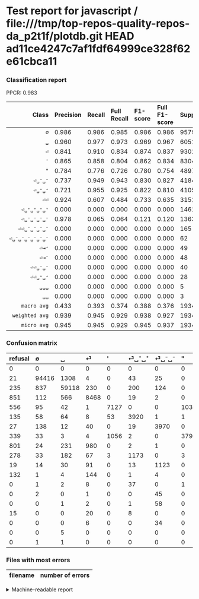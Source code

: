 # Test report for javascript / file:///tmp/top-repos-quality-repos-da_p2t1f/plotdb.git HEAD ad11ce4247c7af1fdf64999ce328f62e61cbca11

### Classification report

PPCR: 0.983

| Class | Precision | Recall | Full Recall | F1-score | Full F1-score | Support | Full Support | PPCR |
|------:|:----------|:-------|:------------|:---------|:---------|:--------|:-------------|:-----|
| `∅` | 0.986| 0.986| 0.985| 0.986| 0.986| 95797| 95818| 1.000 |
| `␣` | 0.960| 0.977| 0.973| 0.969| 0.967| 60512| 60747| 0.996 |
| `⏎` | 0.841| 0.910| 0.834| 0.874| 0.837| 9301| 10152| 0.916 |
| `'` | 0.865| 0.858| 0.804| 0.862| 0.834| 8304| 8860| 0.937 |
| `"` | 0.784| 0.776| 0.726| 0.780| 0.754| 4897| 5236| 0.935 |
| `⏎␣⁻␣⁻` | 0.737| 0.949| 0.943| 0.830| 0.827| 4184| 4211| 0.994 |
| `⏎␣⁺␣⁺` | 0.721| 0.955| 0.925| 0.822| 0.810| 4105| 4240| 0.968 |
| `⏎⏎` | 0.924| 0.607| 0.484| 0.733| 0.635| 3151| 3952| 0.797 |
| `⏎␣⁺␣⁺␣⁺␣⁺` | 0.000| 0.000| 0.000| 0.000| 0.000| 1461| 1739| 0.840 |
| `⏎␣⁻␣⁻␣⁻␣⁻` | 0.978| 0.065| 0.064| 0.121| 0.120| 1363| 1382| 0.986 |
| `⏎⏎␣⁻␣⁻␣⁻␣⁻` | 0.000| 0.000| 0.000| 0.000| 0.000| 165| 297| 0.556 |
| `⏎␣⁻␣⁻␣⁻␣⁻␣⁻␣⁻` | 0.000| 0.000| 0.000| 0.000| 0.000| 62| 62| 1.000 |
| `⏎⇥⁺` | 0.000| 0.000| 0.000| 0.000| 0.000| 49| 49| 1.000 |
| `⏎⇥⁻` | 0.000| 0.000| 0.000| 0.000| 0.000| 48| 48| 1.000 |
| `⏎⏎␣⁻␣⁻` | 0.000| 0.000| 0.000| 0.000| 0.000| 40| 40| 1.000 |
| `⏎⏎␣⁺␣⁺` | 0.000| 0.000| 0.000| 0.000| 0.000| 28| 43| 0.651 |
| `␣␣␣` | 0.000| 0.000| 0.000| 0.000| 0.000| 5| 5| 1.000 |
| `␣␣` | 0.000| 0.000| 0.000| 0.000| 0.000| 3| 3| 1.000 |
| `macro avg` | 0.433| 0.393| 0.374| 0.388| 0.376| 193475| 196884| 0.983 |
| `weighted avg` | 0.939| 0.945| 0.929| 0.938| 0.927| 193475| 196884| 0.983 |
| `micro avg` | 0.945| 0.945| 0.929| 0.945| 0.937| 193475| 196884| 0.983 |

### Confusion matrix

|refusal|  ∅| ␣| ⏎| '| ⏎␣⁺␣⁺| ⏎␣⁻␣⁻| "| ⏎⏎| ⏎␣⁺␣⁺␣⁺␣⁺| ⏎␣⁻␣⁻␣⁻␣⁻| ⏎⏎␣⁻␣⁻␣⁻␣⁻| ⏎⇥⁺| ⏎⇥⁻| ⏎␣⁻␣⁻␣⁻␣⁻␣⁻␣⁻| ⏎⏎␣⁺␣⁺| ⏎⏎␣⁻␣⁻| ␣␣␣| ␣␣| 
|:---|:---|:---|:---|:---|:---|:---|:---|:---|:---|:---|:---|:---|:---|:---|:---|:---|:---|:---|
|0 |0 |0 |0 |0 |0 |0 |0 |0 |0 |0 |0 |0 |0 |0 |0 |0 |0 |0 |
|21 |94416 |1308 |4 |0 |43 |25 |0 |1 |0 |0 |0 |0 |0 |0 |0 |0 |0 |0 |
|235 |837 |59118 |230 |0 |200 |124 |0 |3 |0 |0 |0 |0 |0 |0 |0 |0 |0 |0 |
|851 |112 |566 |8468 |0 |19 |2 |0 |134 |0 |0 |0 |0 |0 |0 |0 |0 |0 |0 |
|556 |95 |42 |1 |7127 |0 |0 |1039 |0 |0 |0 |0 |0 |0 |0 |0 |0 |0 |0 |
|135 |58 |64 |8 |53 |3920 |1 |1 |0 |0 |0 |0 |0 |0 |0 |0 |0 |0 |0 |
|27 |138 |12 |40 |0 |19 |3970 |0 |3 |0 |2 |0 |0 |0 |0 |0 |0 |0 |0 |
|339 |33 |3 |4 |1056 |2 |0 |3799 |0 |0 |0 |0 |0 |0 |0 |0 |0 |0 |0 |
|801 |24 |231 |980 |0 |2 |1 |0 |1913 |0 |0 |0 |0 |0 |0 |0 |0 |0 |0 |
|278 |33 |182 |67 |3 |1173 |0 |3 |0 |0 |0 |0 |0 |0 |0 |0 |0 |0 |0 |
|19 |14 |30 |91 |0 |13 |1123 |0 |4 |0 |88 |0 |0 |0 |0 |0 |0 |0 |0 |
|132 |1 |4 |144 |0 |1 |4 |0 |11 |0 |0 |0 |0 |0 |0 |0 |0 |0 |0 |
|0 |1 |2 |8 |0 |37 |0 |1 |0 |0 |0 |0 |0 |0 |0 |0 |0 |0 |0 |
|0 |2 |0 |1 |0 |0 |45 |0 |0 |0 |0 |0 |0 |0 |0 |0 |0 |0 |0 |
|0 |0 |1 |2 |0 |1 |58 |0 |0 |0 |0 |0 |0 |0 |0 |0 |0 |0 |0 |
|15 |0 |0 |20 |0 |8 |0 |0 |0 |0 |0 |0 |0 |0 |0 |0 |0 |0 |0 |
|0 |0 |0 |6 |0 |0 |34 |0 |0 |0 |0 |0 |0 |0 |0 |0 |0 |0 |0 |
|0 |0 |5 |0 |0 |0 |0 |0 |0 |0 |0 |0 |0 |0 |0 |0 |0 |0 |0 |
|0 |1 |1 |0 |0 |0 |0 |0 |1 |0 |0 |0 |0 |0 |0 |0 |0 |0 |0 |

### Files with most errors

| filename | number of errors|
|:----:|:-----|

<details>
    <summary>Machine-readable report</summary>
```json
{
  "cl_report": {"\"": {"f1-score": 0.7800821355236139, "precision": 0.7844311377245509, "recall": 0.7757810904635492, "support": 4897}, "\u0027": {"f1-score": 0.8616333192286768, "precision": 0.8650321640975847, "recall": 0.8582610789980732, "support": 8304}, "macro avg": {"f1-score": 0.3875087399242882, "precision": 0.4331051344280827, "recall": 0.3934715195593571, "support": 193475}, "micro avg": {"f1-score": 0.9449231166817418, "precision": 0.9449231166817418, "recall": 0.9449231166817418, "support": 193475}, "weighted avg": {"f1-score": 0.937902888714288, "precision": 0.9390397122784998, "recall": 0.9449231166817418, "support": 193475}, "\u2205": {"f1-score": 0.9857487393115545, "precision": 0.9859134339268, "recall": 0.9855840997108469, "support": 95797}, "\u23ce": {"f1-score": 0.874116129032258, "precision": 0.8405797101449275, "recall": 0.9104397376626169, "support": 9301}, "\u23ce\u21e5\u207a": {"f1-score": 0.0, "precision": 0.0, "recall": 0.0, "support": 49}, "\u23ce\u21e5\u207b": {"f1-score": 0.0, "precision": 0.0, "recall": 0.0, "support": 48}, "\u23ce\u23ce": {"f1-score": 0.7328098065504693, "precision": 0.9241545893719807, "recall": 0.6071088543319582, "support": 3151}, "\u23ce\u23ce\u2423\u207a\u2423\u207a": {"f1-score": 0.0, "precision": 0.0, "recall": 0.0, "support": 28}, "\u23ce\u23ce\u2423\u207b\u2423\u207b": {"f1-score": 0.0, "precision": 0.0, "recall": 0.0, "support": 40}, "\u23ce\u23ce\u2423\u207b\u2423\u207b\u2423\u207b\u2423\u207b": {"f1-score": 0.0, "precision": 0.0, "recall": 0.0, "support": 165}, "\u23ce\u2423\u207a\u2423\u207a": {"f1-score": 0.8215445876558733, "precision": 0.7208532548731151, "recall": 0.9549330085261876, "support": 4105}, "\u23ce\u2423\u207a\u2423\u207a\u2423\u207a\u2423\u207a": {"f1-score": 0.0, "precision": 0.0, "recall": 0.0, "support": 1461}, "\u23ce\u2423\u207b\u2423\u207b": {"f1-score": 0.8295893845993104, "precision": 0.7369593465750882, "recall": 0.9488527724665392, "support": 4184}, "\u23ce\u2423\u207b\u2423\u207b\u2423\u207b\u2423\u207b": {"f1-score": 0.1211286992429456, "precision": 0.9777777777777777, "recall": 0.06456346294937637, "support": 1363}, "\u23ce\u2423\u207b\u2423\u207b\u2423\u207b\u2423\u207b\u2423\u207b\u2423\u207b": {"f1-score": 0.0, "precision": 0.0, "recall": 0.0, "support": 62}, "\u2423": {"f1-score": 0.9685045174924846, "precision": 0.9601910052136627, "recall": 0.9769632469592808, "support": 60512}, "\u2423\u2423": {"f1-score": 0.0, "precision": 0.0, "recall": 0.0, "support": 3}, "\u2423\u2423\u2423": {"f1-score": 0.0, "precision": 0.0, "recall": 0.0, "support": 5}},
  "cl_report_full": {"\"": {"f1-score": 0.7538446274431987, "precision": 0.7844311377245509, "recall": 0.725553857906799, "support": 5236}, "\u0027": {"f1-score": 0.8336160009357272, "precision": 0.8650321640975847, "recall": 0.8044018058690745, "support": 8860}, "macro avg": {"f1-score": 0.376073660711405, "precision": 0.4331051344280827, "recall": 0.3743144861524906, "support": 196884}, "micro avg": {"f1-score": 0.9366711155628537, "precision": 0.9449231166817418, "recall": 0.9285619958960606, "support": 196884}, "weighted avg": {"f1-score": 0.9274033316943581, "precision": 0.9359079938913817, "recall": 0.9285619958960606, "support": 196884}, "\u2205": {"f1-score": 0.9856406883700537, "precision": 0.9859134339268, "recall": 0.9853680936775971, "support": 95818}, "\u23ce": {"f1-score": 0.8373380796993968, "precision": 0.8405797101449275, "recall": 0.8341213553979512, "support": 10152}, "\u23ce\u21e5\u207a": {"f1-score": 0.0, "precision": 0.0, "recall": 0.0, "support": 49}, "\u23ce\u21e5\u207b": {"f1-score": 0.0, "precision": 0.0, "recall": 0.0, "support": 48}, "\u23ce\u23ce": {"f1-score": 0.6353370973098639, "precision": 0.9241545893719807, "recall": 0.4840587044534413, "support": 3952}, "\u23ce\u23ce\u2423\u207a\u2423\u207a": {"f1-score": 0.0, "precision": 0.0, "recall": 0.0, "support": 43}, "\u23ce\u23ce\u2423\u207b\u2423\u207b": {"f1-score": 0.0, "precision": 0.0, "recall": 0.0, "support": 40}, "\u23ce\u23ce\u2423\u207b\u2423\u207b\u2423\u207b\u2423\u207b": {"f1-score": 0.0, "precision": 0.0, "recall": 0.0, "support": 297}, "\u23ce\u2423\u207a\u2423\u207a": {"f1-score": 0.8100847282496384, "precision": 0.7208532548731151, "recall": 0.9245283018867925, "support": 4240}, "\u23ce\u2423\u207a\u2423\u207a\u2423\u207a\u2423\u207a": {"f1-score": 0.0, "precision": 0.0, "recall": 0.0, "support": 1739}, "\u23ce\u2423\u207b\u2423\u207b": {"f1-score": 0.8272556782663055, "precision": 0.7369593465750882, "recall": 0.9427689384944193, "support": 4211}, "\u23ce\u2423\u207b\u2423\u207b\u2423\u207b\u2423\u207b": {"f1-score": 0.11956521739130434, "precision": 0.9777777777777777, "recall": 0.06367583212735166, "support": 1382}, "\u23ce\u2423\u207b\u2423\u207b\u2423\u207b\u2423\u207b\u2423\u207b\u2423\u207b": {"f1-score": 0.0, "precision": 0.0, "recall": 0.0, "support": 62}, "\u2423": {"f1-score": 0.9666437751398018, "precision": 0.9601910052136627, "recall": 0.973183860931404, "support": 60747}, "\u2423\u2423": {"f1-score": 0.0, "precision": 0.0, "recall": 0.0, "support": 3}, "\u2423\u2423\u2423": {"f1-score": 0.0, "precision": 0.0, "recall": 0.0, "support": 5}},
  "ppcr": 0.9826852359765141
}
```
</details>
